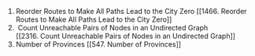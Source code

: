 
1. Reorder Routes to Make All Paths Lead to the City Zero [[1466. Reorder Routes to Make All Paths Lead to the City Zero]]
2.  Count Unreachable Pairs of Nodes in an Undirected Graph [[2316. Count Unreachable Pairs of Nodes in an Undirected Graph]] 
3. Number of Provinces [[547. Number of Provinces]]